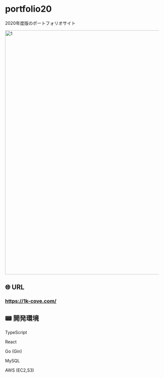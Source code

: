 # portfolio20

2020年度版のポートフォリオサイト

<img width="800" alt="1" src="https://user-images.githubusercontent.com/46051957/95421107-b0637b80-0977-11eb-852e-929bbeee340a.png">

## 🌐 URL
### https://1k-cove.com/


## 📟 開発環境
  TypeScript
  
  React
  
  Go (Gin)
  
  MySQL
  
  AWS (EC2,S3)
